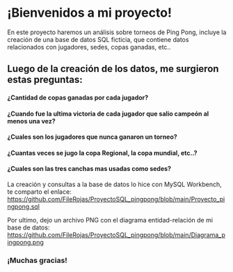 # ¡Bienvenidos a mi proyecto!
                                                       
En este proyecto haremos un análisis sobre torneos de Ping Pong, incluye la creación de una base de datos SQL ficticia, que contiene datos relacionados con jugadores, sedes, copas ganadas, etc..

## Luego de la creación de los datos, me surgieron estas preguntas:

#### ¿Cantidad de copas ganadas por cada jugador? 

#### ¿Cuando fue la ultima victoria de cada jugador que salio campeón al menos una vez? 

#### ¿Cuales son los jugadores que nunca ganaron un torneo? 

#### ¿Cuantas veces se jugo la copa Regional, la copa mundial, etc..? 

#### ¿Cuales son las tres canchas mas usadas como sedes?

La creación y consultas a la base de datos lo hice con MySQL Workbench, te comparto el enlace: https://github.com/FileRojas/ProyectoSQL_pingpong/blob/main/Proyecto_pingpong.sql

Por ultimo, dejo un archivo PNG con el diagrama entidad-relación de mi base de datos: https://github.com/FileRojas/ProyectoSQL_pingpong/blob/main/Diagrama_pingpong.png

### ¡Muchas gracias!

